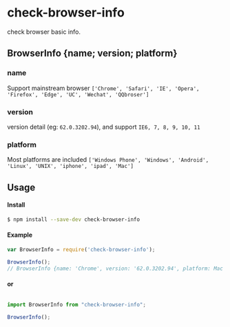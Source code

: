 # check-browser-info
check browser basic info.

## BrowserInfo {name; version; platform}

### name

 Support mainstream browser `['Chrome', 'Safari', 'IE', 'Opera', 'Firefox', 'Edge', 'UC', 'Wechat', 'QQbroser']`

### version

 version detail (eg: `62.0.3202.94`), and support `IE6, 7, 8, 9, 10, 11`

### platform

 Most platforms are included `['Windows Phone', 'Windows', 'Android', 'Linux', 'UNIX', 'iphone', 'ipad', 'Mac']`

## Usage

#### Install

```sh
$ npm install --save-dev check-browser-info
```

#### Example

```js
var BrowserInfo = require('check-browser-info');

BrowserInfo(); 
// BrowserInfo {name: 'Chrome', version: '62.0.3202.94', platform: Mac }
```
#### or

```js

import BrowserInfo from "check-browser-info";

BrowserInfo();

```

